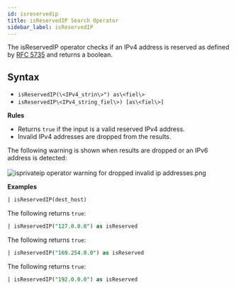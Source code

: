 ```yaml
---
id: isreservedip
title: isReservedIP Search Operator
sidebar_label: isReservedIP
---
```



The isReservedIP operator checks if an IPv4 address is reserved as defined by <a href="https://tools.ietf.org/html/rfc5735">RFC 5735</a> and returns a boolean.

## Syntax

* `isReservedIP(\<IPv4_strin\>") as\<fiel\>`
* `isReservedIP\<IPv4_string_fiel\>) [as\<fiel\>]`

**Rules**

* Returns `true` if the input is a valid reserved IPv4 address.
* Invalid IPv4 addresses are dropped from the results.

The following warning is shown when results are dropped or an IPv6 address is detected:  
    
![isprivateip operator warning for dropped invalid ip addresses.png](/img/search/searchquerylanguage/search-operators/isprivateip-dropped-warning.png)

**Examples**

```sql
| isReservedIP(dest_host)
```

The following returns `true`:

```sql
| isReservedIP("127.0.0.0") as isReserved
```

The following returns `true`:

```sql
| isReservedIP("169.254.0.0") as isReserved
```

The following returns `true`:

```sql
| isReservedIP("192.0.0.0") as isReserved
```
